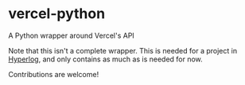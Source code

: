# vercel-python

A Python wrapper around Vercel's API

Note that this isn't a complete wrapper.
This is needed for a project in
[Hyperlog](https://github.com/hyperlog), and only contains
as much as is needed for now.

Contributions are welcome!
